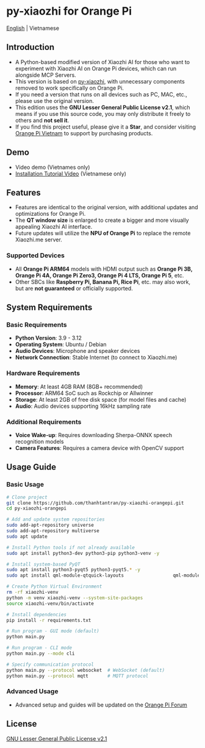 # py-xiaozhi for Orange Pi

[English](README-en.md) | Vietnamese

## Introduction

- A Python-based modified version of Xiaozhi AI for those who want to experiment with Xiaozhi AI on Orange Pi devices, which can run alongside MCP Servers.
- This version is based on [py-xiaozhi](https://github.com/huangjunsen0406/py-xiaozhi), with unnecessary components removed to work specifically on Orange Pi.
- If you need a version that runs on all devices such as PC, MAC, etc., please use the original version.
- This edition uses the **GNU Lesser General Public License v2.1**, which means if you use this source code, you may only distribute it freely to others and **not sell it**.
- If you find this project useful, please give it a **Star**, and consider visiting [Orange Pi Vietnam](https://orangepi.vn) to support by purchasing products.

## Demo
- Video demo (Vietnames only)
- [Installation Tutorial Video](https://www.youtube.com) (Vietnamese only)

## Features

- Features are identical to the original version, with additional updates and optimizations for Orange Pi.
- The **QT window size** is enlarged to create a bigger and more visually appealing Xiaozhi AI interface.
- Future updates will utilize the **NPU of Orange Pi** to replace the remote Xiaozhi.me server.

### Supported Devices

- All **Orange Pi ARM64** models with HDMI output such as **Orange Pi 3B, Orange Pi 4A, Orange Pi Zero3, Orange Pi 4 LTS, Orange Pi 5**, etc.
- Other SBCs like **Raspberry Pi, Banana Pi, Rice Pi**, etc. may also work, but are **not guaranteed** or officially supported.

## System Requirements

### Basic Requirements

- **Python Version**: 3.9 - 3.12  
- **Operating System**: Ubuntu / Debian  
- **Audio Devices**: Microphone and speaker devices  
- **Network Connection**: Stable Internet (to connect to Xiaozhi.me)

### Hardware Requirements

- **Memory**: At least 4GB RAM (8GB+ recommended)  
- **Processor**: ARM64 SoC such as Rockchip or Allwinner  
- **Storage**: At least 2GB of free disk space (for model files and cache)  
- **Audio**: Audio devices supporting 16kHz sampling rate

### Additional Requirements

- **Voice Wake-up**: Requires downloading Sherpa-ONNX speech recognition models  
- **Camera Features**: Requires a camera device with OpenCV support  

## Usage Guide

### Basic Usage

```bash
# Clone project
git clone https://github.com/thanhtantran/py-xiaozhi-orangepi.git
cd py-xiaozhi-orangepi

# Add and update system repositories
sudo add-apt-repository universe
sudo add-apt-repository multiverse
sudo apt update

# Install Python tools if not already available
sudo apt install python3-dev python3-pip python3-venv -y

# Install system-based PyQT
sudo apt install python3-pyqt5 python3-pyqt5.* -y
sudo apt install qml-module-qtquick-layouts                  qml-module-qtquick-controls                  qml-module-qtquick-controls2                  qml-module-qtgraphicaleffects -y

# Create Python Virtual Environment
rm -rf xiaozhi-venv
python -m venv xiaozhi-venv --system-site-packages
source xiaozhi-venv/bin/activate

# Install dependencies
pip install -r requirements.txt

# Run program - GUI mode (default)
python main.py

# Run program - CLI mode
python main.py --mode cli

# Specify communication protocol
python main.py --protocol websocket  # WebSocket (default)
python main.py --protocol mqtt       # MQTT protocol
```

### Advanced Usage

- Advanced setup and guides will be updated on the [Orange Pi Forum](https://forum.orangepi.vn)

## License

[GNU Lesser General Public License v2.1](LICENSE)
